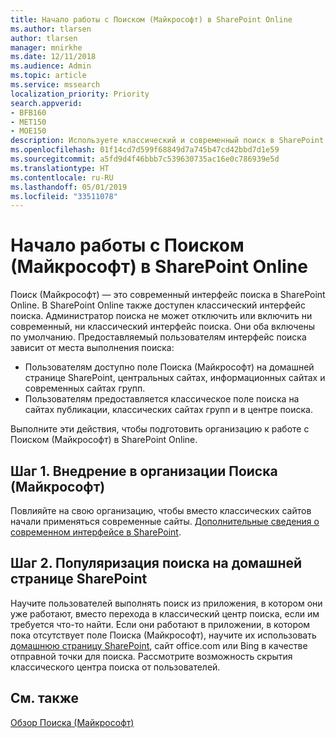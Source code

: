 ```yaml
---
title: Начало работы с Поиском (Майкрософт) в SharePoint Online
ms.author: tlarsen
author: tlarsen
manager: mnirkhe
ms.date: 12/11/2018
ms.audience: Admin
ms.topic: article
ms.service: mssearch
localization_priority: Priority
search.appverid:
- BFB160
- MET150
- MOE150
description: Используете классический и современный поиск в SharePoint Online?
ms.openlocfilehash: 01f14cd7d599f68849d7a745b47cd42bbd7d1e59
ms.sourcegitcommit: a5fd9d4f46bbb7c539630735ac16e0c786939e5d
ms.translationtype: HT
ms.contentlocale: ru-RU
ms.lasthandoff: 05/01/2019
ms.locfileid: "33511078"
---
```

# <a name="get-started-with-microsoft-search-in-sharepoint-online"></a>Начало работы с Поиском (Майкрософт) в SharePoint Online

Поиск (Майкрософт) — это современный интерфейс поиска в SharePoint Online. В SharePoint Online также доступен классический интерфейс поиска. Администратор поиска не может отключить или включить ни современный, ни классический интерфейс поиска. Они оба включены по умолчанию. Предоставляемый пользователям интерфейс поиска зависит от места выполнения поиска:

- Пользователям доступно поле Поиска (Майкрософт) на домашней странице SharePoint, центральных сайтах, информационных сайтах и современных сайтах групп. 
- Пользователям предоставляется классическое поле поиска на сайтах публикации, классических сайтах групп и в центре поиска.

Выполните эти действия, чтобы подготовить организацию к работе с Поиском (Майкрософт) в SharePoint Online. 
## <a name="step-1-get-your-organization-to-adopt-microsoft-search"></a>Шаг 1. Внедрение в организации Поиска (Майкрософт) 
Повлияйте на свою организацию, чтобы вместо классических сайтов начали применяться современные сайты. [Дополнительные сведения о современном интерфейсе в SharePoint](https://support.office.com/article/SharePoint-classic-and-modern-experiences-5725c103-505d-4a6e-9350-300d3ec7d73f).
## <a name="step-2-promote-searching-from-the-sharepoint-home-page"></a>Шаг 2. Популяризация поиска на домашней странице SharePoint 
Научите пользователей выполнять поиск из приложения, в котором они уже работают, вместо перехода в классический центр поиска, если им требуется что-то найти. Если они работают в приложении, в котором пока отсутствует поле Поиска (Майкрософт), научите их использовать [домашнюю страницу SharePoint](https://microsoft.sharepoint.com/_layouts/15/sharepoint.aspx), сайт office.com или Bing в качестве отправной точки для поиска. Рассмотрите возможность скрытия классического центра поиска от пользователей.

## <a name="see-also"></a>См. также
[Обзор Поиска (Майкрософт)](overview-microsoft-search.md)